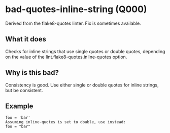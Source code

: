 # bad-quotes-inline-string (Q000)
Derived from the flake8-quotes linter.
Fix is sometimes available.
## What it does
Checks for inline strings that use single quotes or double quotes,
depending on the value of the lint.flake8-quotes.inline-quotes option.
## Why is this bad?
Consistency is good. Use either single or double quotes for inline
strings, but be consistent.
## Example
```
foo = 'bar'
Assuming inline-quotes is set to double, use instead:
foo = "bar"
```